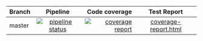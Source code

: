 | Branch |                                                                            Pipeline                                                                                                                              |                                                                                                                                                   Code coverage                                                   |                                        Test Report                                                                                                                           |
|--------|:----------------------------------------------------------------------------------------------------------------------------------------------------------------------------------------------------------------:|------------------------------------------------------------------------------------------------------------------------------------------------------------------------------------------------------------------:|:----------------------------------------------------------------------------------------------------------------------------------------------------------------------------:|
| master | [![pipeline status](https://gitlab.12storeez.com/backend/go/common/modules/api-helper-go-lib/badges/main/pipeline.svg)](https://gitlab.12storeez.com/backend/go/common/modules/api-helper-go-lib/-/commits/main) |  [![coverage report](https://gitlab.12storeez.com/backend/go/common/modules/api-helper-go-lib/badges/main/coverage.svg)](https://gitlab.12storeez.com/backend/go/common/modules/api-helper-go-lib/-/commits/main) | [coverage-report.html](https://gitlab.12storeez.com/backend/go/common/modules/api-helper-go-lib/jobs/-/artifacts/main/raw/public/test-report/coverage-report.html?job=publish)
